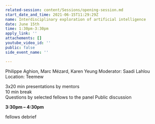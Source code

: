 ```yaml
---
related-session: content/Sessions/opening-session.md
start_date_and_time: 2021-06-15T11:29:29Z
name: Interdisciplinary exploration of artificial intelligence
date: June 15th
time: 1:30pm-3:30pm
apply_link: ''
attachements: []
youtube_video_id: ''
public: false
side_event_name: ''

---
```

Philippe Aghion, Marc Mézard, Karen Yeung Moderator: Saadi Lahlou  
Location: Teemew

3x20 min presentations by mentors  
10 min break  
Questions by selected fellows to the panel                                     Public discussion

**3:30pm – 4:30pm**

fellows debrief